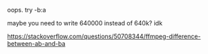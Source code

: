 oops. try -b:a

maybe you need to write 640000 instead of 640k? idk

https://stackoverflow.com/questions/50708344/ffmpeg-difference-between-ab-and-ba
